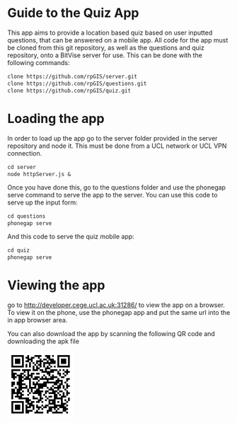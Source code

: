 
# Guide to the Quiz App
This app aims to provide a location based quiz based on user inputted questions, that can be answered on a mobile app.
All code for the app must be cloned from this git repository, as well as the questions and quiz repository, onto a BitVise server for use. This can be done with the following commands:
```
clone https://github.com/rpGIS/server.git
clone https://github.com/rpGIS/questions.git
clone https://github.com/rpGIS/quiz.git
```
# Loading the app
In order to load up the app go to the server folder provided in the server repository and node it. This must be done from a UCL network or UCL VPN connection. 
```
cd server
node httpServer.js &
```
Once you have done this, go to the questions folder and use the phonegap serve command to serve the app to the server. You can use this code to serve up the input form:
```
cd questions
phonegap serve
```
And this code to serve the quiz mobile app:
```
cd quiz
phonegap serve
```
# Viewing the app
go to http://developer.cege.ucl.ac.uk:31286/ to view the app on a browser. To view it on the phone, use the phonegap app and put the same url into the in app browser area.

You can also download the app by scanning the following QR code and downloading the apk file 

![alt text](https://github.com/rpGIS/server/blob/master/chart.png)
